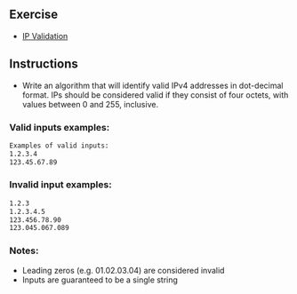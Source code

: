 ## Exercise

- [IP Validation](https://www.codewars.com/kata/515decfd9dcfc23bb6000006/train/python)

## Instructions

- Write an algorithm that will identify valid IPv4 addresses in dot-decimal format. IPs should be considered valid if
  they consist of four octets, with values between 0 and 255, inclusive.

### Valid inputs examples:

```zsh
Examples of valid inputs:
1.2.3.4
123.45.67.89
```

### Invalid input examples:

```zsh
1.2.3
1.2.3.4.5
123.456.78.90
123.045.067.089
```

### Notes:

- Leading zeros (e.g. 01.02.03.04) are considered invalid
- Inputs are guaranteed to be a single string